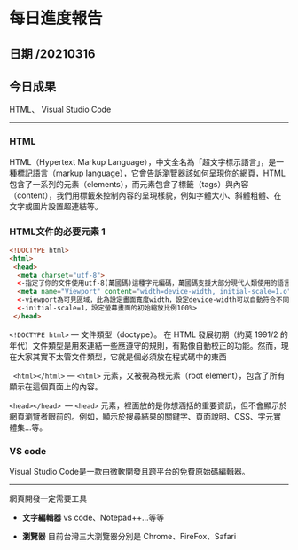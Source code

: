 每日進度報告
======
日期 /20210316
---
今日成果
---
HTML、 Visual Studio Code


***
### HTML
HTML（Hypertext Markup Language），中文全名為「超文字標示語言」，是一種標記語言（markup language），它會告訴瀏覽器該如何呈現你的網頁，HTML 包含了一系列的元素（elements），而元素包含了標籤（tags）與內容（content），我們用標籤來控制內容的呈現樣貌，例如字體大小、斜體粗體、在文字或圖片設置超連結等。

### HTML文件的必要元素 1

```html
<!DOCTYPE html>
<html>
 <head>
  <meta charset="utf-8">
  <-指定了你的文件使用utf-8(萬國碼)這種字元編碼，萬國碼支援大部分現代人類使用的語言，還有一些怪怪的圖形>
  <meta name="Viewport" content="width=device-width, initial-scale=1.o">
  <-viewport為可見區域，此為設定畫面寬度width，設定device-width可以自動符合不同尺寸的螢幕的預設最佳解析度>
  <-initial-scale=1，設定螢幕畫面的初始縮放比例100%>
 </head>
```
 `<!DOCTYPE html>` — 文件類型（doctype）。 在 HTML 發展初期（約莫 1991/2 的年代）文件類型是用來連結一些應遵守的規則，有點像自動校正的功能。然而，現在大家其實不太管文件類型，它就是個必須放在程式碼中的東西
   
 ` <html></html>` — `<html>` 元素，又被視為根元素（root element），包含了所有顯示在這個頁面上的內容。
  
 `<head></head> `—  `<head>` 元素，裡面放的是你想涵括的重要資訊，但不會顯示於網頁瀏覽者眼前的。例如，顯示於搜尋結果的關鍵字、頁面說明、CSS、字元實體集...等。
   
   
### VS code
Visual Studio Code是一款由微軟開發且跨平台的免費原始碼編輯器。
***
網頁開發一定需要工具

- **文字編輯器**
vs code、Notepad++...等等

- **瀏覽器**
目前台灣三大瀏覽器分別是 Chrome、FireFox、Safari
